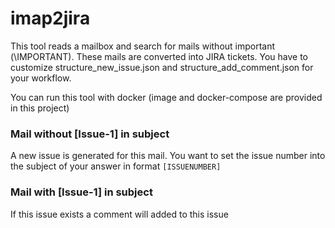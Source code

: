 # imap2jira
This tool reads a mailbox and search for mails without important (\\IMPORTANT). These mails are converted into JIRA tickets. You have to customize structure_new_issue.json and structure_add_comment.json for your workflow.

You can run this tool with docker (image and docker-compose are provided in this project)

### Mail without [Issue-1] in subject
A new issue is generated for this mail. You want to set the issue number into the subject of your answer in format `[ISSUENUMBER]` 

### Mail with [Issue-1] in subject
If this issue exists a comment will added to this issue